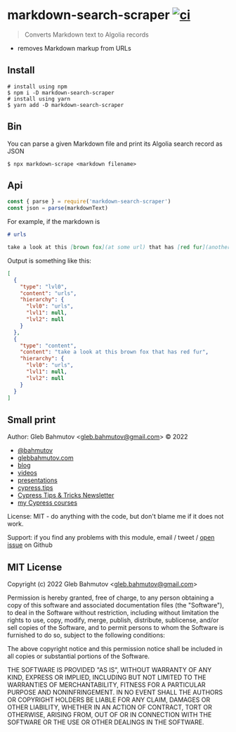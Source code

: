# markdown-search-scraper [![ci](https://github.com/bahmutov/markdown-search-scraper/actions/workflows/ci.yml/badge.svg?branch=main)](https://github.com/bahmutov/markdown-search-scraper/actions/workflows/ci.yml)

> Converts Markdown text to Algolia records

- removes Markdown markup from URLs

## Install

```
# install using npm
$ npm i -D markdown-search-scraper
# install using yarn
$ yarn add -D markdown-search-scraper
```

## Bin

You can parse a given Markdown file and print its Algolia search record as JSON

```
$ npx markdown-scrape <markdown filename>
```

## Api

```js
const { parse } = require('markdown-search-scraper')
const json = parse(markdownText)
```

For example, if the markdown is

```md
# urls

take a look at this [brown fox](at some url) that has [red fur](another url)
```

Output is something like this:

```json
[
  {
    "type": "lvl0",
    "content": "urls",
    "hierarchy": {
      "lvl0": "urls",
      "lvl1": null,
      "lvl2": null
    }
  },
  {
    "type": "content",
    "content": "take a look at this brown fox that has red fur",
    "hierarchy": {
      "lvl0": "urls",
      "lvl1": null,
      "lvl2": null
    }
  }
]
```

## Small print

Author: Gleb Bahmutov &lt;gleb.bahmutov@gmail.com&gt; &copy; 2022

- [@bahmutov](https://twitter.com/bahmutov)
- [glebbahmutov.com](https://glebbahmutov.com)
- [blog](https://glebbahmutov.com/blog)
- [videos](https://www.youtube.com/glebbahmutov)
- [presentations](https://slides.com/bahmutov)
- [cypress.tips](https://cypress.tips)
- [Cypress Tips & Tricks Newsletter](https://cypresstips.substack.com/)
- [my Cypress courses](https://cypress.tips/courses)

License: MIT - do anything with the code, but don't blame me if it does not work.

Support: if you find any problems with this module, email / tweet /
[open issue](https://github.com/bahmutov/markdown-search-scraper/issues) on Github

## MIT License

Copyright (c) 2022 Gleb Bahmutov &lt;gleb.bahmutov@gmail.com&gt;

Permission is hereby granted, free of charge, to any person
obtaining a copy of this software and associated documentation
files (the "Software"), to deal in the Software without
restriction, including without limitation the rights to use,
copy, modify, merge, publish, distribute, sublicense, and/or sell
copies of the Software, and to permit persons to whom the
Software is furnished to do so, subject to the following
conditions:

The above copyright notice and this permission notice shall be
included in all copies or substantial portions of the Software.

THE SOFTWARE IS PROVIDED "AS IS", WITHOUT WARRANTY OF ANY KIND,
EXPRESS OR IMPLIED, INCLUDING BUT NOT LIMITED TO THE WARRANTIES
OF MERCHANTABILITY, FITNESS FOR A PARTICULAR PURPOSE AND
NONINFRINGEMENT. IN NO EVENT SHALL THE AUTHORS OR COPYRIGHT
HOLDERS BE LIABLE FOR ANY CLAIM, DAMAGES OR OTHER LIABILITY,
WHETHER IN AN ACTION OF CONTRACT, TORT OR OTHERWISE, ARISING
FROM, OUT OF OR IN CONNECTION WITH THE SOFTWARE OR THE USE OR
OTHER DEALINGS IN THE SOFTWARE.
